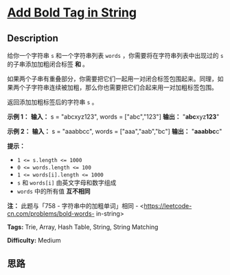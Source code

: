 # [Add Bold Tag in String][title]

## Description

给你一个字符串 `s` 和一个字符串列表 `words` ，你需要将在字符串列表中出现过的 `s` 的子串添加加粗闭合标签 <b> 和 </b> 。

如果两个子串有重叠部分，你需要把它们一起用一对闭合标签包围起来。同理，如果两个子字符串连续被加粗，那么你也需要把它们合起来用一对加粗标签包围。

返回添加加粗标签后的字符串 `s` 。

**示例 1：**
            **输入：** s = "abcxyz123", words = ["abc","123"]    **输出：** "<b>abc</b>xyz<b>123</b>"    

**示例 2：**
            **输入：** s = "aaabbcc", words = ["aaa","aab","bc"]    **输出：** "<b>aaabbc</b>c"    

**提示：**

  * `1 <= s.length <= 1000`
  * `0 <= words.length <= 100`
  * `1 <= words[i].length <= 1000`
  * `s` 和 `words[i]` 由英文字母和数字组成
  * `words` 中的所有值 **互不相同**

**注：** 此题与「758 - 字符串中的加粗单词」相同 - <https://leetcode-cn.com/problems/bold-words-
in-string>


**Tags:** Trie, Array, Hash Table, String, String Matching

**Difficulty:** Medium

## 思路

[title]: https://leetcode-cn.com/problems/add-bold-tag-in-string
